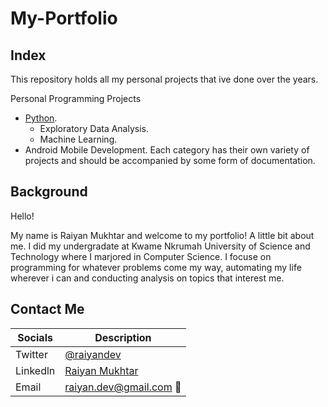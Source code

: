 # My-Portfolio
## Index

This repository holds all my personal projects that ive done over the years.

Personal Programming Projects
  * [Python](https://github.com/raiyan-aegon/Python).
     * Exploratory Data Analysis.
     * Machine Learning.
  * Android Mobile Development.
Each category has their own variety of projects and should be accompanied by some form of documentation.

## Background
Hello!

My name is Raiyan Mukhtar and welcome to my portfolio! A little bit about me. I did my undergradate at Kwame Nkrumah University of Science
and Technology where I marjored in Computer Science. I focuse on programming for whatever problems come my way, automating my life wherever
i can and conducting analysis on topics that interest me.

## Contact Me

| Socials      | Description |
| ----------- | ----------- |
| Twitter      | [@raiyandev](https://twitter.com/raiyandev)|
| Linkedln   | [Raiyan Mukhtar](http://www.linkedin.com/in/raiyan-mukhtar-82651b1ab)|
| Email      | raiyan.dev@gmail.com 📧|


